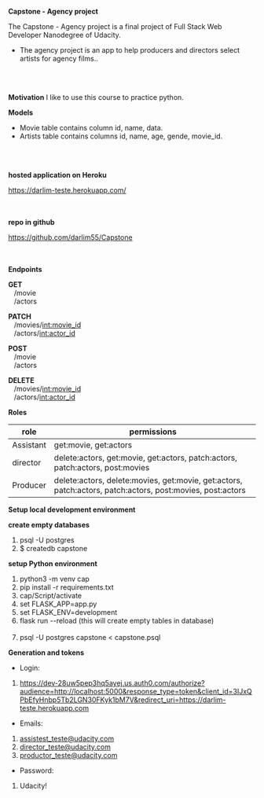 **Capstone - Agency project**

The Capstone - Agency project is a final project of Full Stack Web Developer Nanodegree of Udacity.

* The agency project is an app to help producers and directors select artists for agency films..


<br><br>

**Motivation**
I like to use this course to practice python.


**Models**

* Movie table contains column id, name, data.
* Artists table contains columns id, name, age, gende, movie_id.


<br><br>

**hosted application on Heroku**

https://darlim-teste.herokuapp.com/
<br><br><br>

**repo in github**

https://github.com/darlim55/Capstone


<br><br>
**Endpoints**

**GET** <br />
  &nbsp;&nbsp;&nbsp;/movie  <br />
  &nbsp;&nbsp;&nbsp;/actors<br /> 

**PATCH** <br />
  &nbsp;&nbsp;&nbsp;/movies/<int:movie_id> <br /> 
  &nbsp;&nbsp;&nbsp;/actors/<int:actor_id> <br />

**POST** <br />
  &nbsp;&nbsp;&nbsp;/movie  <br />
  &nbsp;&nbsp;&nbsp;/actors<br /> 

**DELETE** <br />
  &nbsp;&nbsp;&nbsp;/movies/<int:movie_id> <br /> 
  &nbsp;&nbsp;&nbsp;/actors/<int:actor_id> <br />
  
  
  **Roles** <br />
  
  | role | permissions |
| --- | ---- |
| Assistant | get:movie, get:actors |
| director | delete:actors, get:movie, get:actors, patch:actors, patch:actors, post:movies |
| Producer | delete:actors, delete:movies, get:movie, get:actors, patch:actors, patch:actors, post:movies, post:actors |

**Setup local development environment**

**create empty databases**
1. psql -U postgres 
2. $ createdb capstone <br>


**setup Python environment**

1. python3 -m venv cap
2. pip install -r requirements.txt <br>
3. cap/Script/activate <br>
4. set FLASK_APP=app.py <br>
5. set FLASK_ENV=development <br>
6. flask run --reload (this will create empty tables in database)<br><br>
7. psql -U postgres capstone < capstone.psql

**Generation and tokens**
* Login:
1. https://dev-28uw5pep3hq5ayej.us.auth0.com/authorize?audience=http://localhost:5000&response_type=token&client_id=3IJxQPbEfyHnbp5Tb2LGN30FKyk1bM7V&redirect_uri=https://darlim-teste.herokuapp.com


* Emails:
1. assistest_teste@udacity.com
2. director_teste@udacity.com
3. productor_teste@udacity.com

* Password:
1. Udacity!
